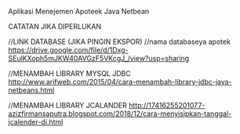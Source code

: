 Aplikasi Menejemen Apoteek Java Netbean

CATATAN JIKA DIPERLUKAN

//LINK DATABASE (JIKA PINGIN EKSPOR) //nama databaseya apotek
https://drive.google.com/file/d/1Dxg-SEulKXoph5mJKW40AVGzF5VKcgJ_/view?usp=sharing

//MENAMBAH LIBRARY MYSQL JDBC
http://www.arifweb.com/2015/04/cara-menambah-library-jdbc-java-netbeans.html

//MENAMBAH LIBRARY JCALANDER
http://17416255201077-azizfirmansaputra.blogspot.com/2018/12/cara-menyisipkan-tanggal-jcalender-di.html
